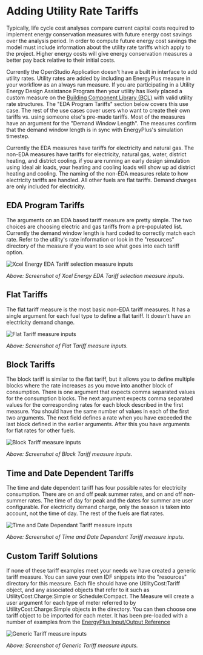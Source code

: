 <h1>Adding Utility Rate Tariffs</h1>
Typically, life cycle cost analyses compare current capital costs required to implement energy conservation measures with future energy cost savings over the analysis period. In order to compute future energy cost savings the model must include information about the utility rate tariffs which apply to the project. Higher energy costs will give energy conservation measures a better pay back relative to their initial costs.

Currently the OpenStudio Application doesn't have a built in interface to add utility rates. Utility rates are added by including an EnergyPlus measure in your workflow as an always run measure. If you are participating in a Utility Energy Design Assistance Program then your utility has likely placed a custom measure on the [Building Component Library (BCL)](https://bcl.nrel.gov/) with valid utility rate structures. The "EDA Program Tariffs" section below covers this use case. The rest of the use cases cover users who want to create their own tariffs vs. using someone else's pre-made tariffs. Most of the measures have an argument for the "Demand Window Length". The measures confirm that the demand window length is in sync with EnergyPlus's simulation timestep.

Currently the EDA measures have tariffs for electricity and natural gas. The non-EDA measures have tariffs for electricity, natural gas, water, district heating, and district cooling. if you are running an early design simulation using Ideal air loads, your heating and cooling loads will show up ad district heating and cooling. The naming of the non-EDA measures relate to how electricity tariffs are handled. All other fuels are flat tariffs. Demand charges are only included for electricity.

## EDA Program Tariffs
The arguments on an EDA based tariff measure are pretty simple. The two choices are choosing electric and gas tariffs from a pre-populated list. Currently the demand window length is hard coded to correctly match each rate. Refer to the utility's rate information or look in the "resources" directory of the measure if you want to see what goes into each tariff option.

![Xcel Energy EDA Tariff selection measure inputs](img/tariffs/tariffs_xcel.png)

*Above: Screenshot of Xcel Energy EDA Tariff selection measure inputs.*

## Flat Tariffs
The flat tariff measure is the most basic non-EDA tariff measures. It has a single argument for each fuel type to define a flat tariff. It doesn't have an electricity demand change.

![Flat Tariff measure inputs](img/tariffs/tariffs_flat.png)

*Above: Screenshot of Flat Tariff measure inputs.*

## Block Tariffs
The block tariff is similar to the flat tariff, but it allows you to define multiple blocks where the rate increases as you move into another block of consumption. There is one argument that expects comma separated values for the consumption blocks. The next argument expects comma separated values for the corresponding rates for each block described in the first measure. You should have the same number of values in each of the first two arguments. The next field defines a rate when you have exceeded the last block defined in the earlier arguments. After this you have arguments for flat rates for other fuels.

![Block Tariff measure inputs](img/tariffs/tariffs_block.png)

*Above: Screenshot of Block Tariff measure inputs.*

## Time and Date Dependent Tariffs
The time and date dependent tariff has four possible rates for electricity consumption. There are on and off peak summer rates, and on and off non-summer rates. The time of day for peak and the dates for summer are user configurable. For electricity demand charge, only the season is taken into account, not the time of day. The rest of the fuels are flat rates.

![Time and Date Dependant Tariff measure inputs](img/tariffs/tariffs_time_and_date.png)

*Above: Screenshot of Time and Date Dependant Tariff measure inputs.*

## Custom Tariff Solutions
If none of these tariff examples meet your needs we have created a generic tariff measure. You can save your own IDF snippets into the "resources" directory for this measure. Each file should have one UtilityCost:Tariff object, and any associated objects that refer to it such as UtilityCost:Charge:Simple or Schedule:Compact. The Measure will create a user argument for each type of meter referred to by UtilityCost:Charge:Simple objects in the directory. You can then choose one tariff object to be imported for each meter. It has been pre-loaded with a number of examples from the [EnergyPlus Input/Output Reference](http://nrel.github.io/EnergyPlus/InputOutputReference/03-Economics/#utilitycosttariff-examples)

![Generic Tariff measure inputs](img/tariffs/tariffs_generic.png)

*Above: Screenshot of Generic Tariff measure inputs.*
